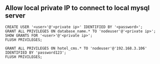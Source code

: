 ## Allow local private IP to connect to local mysql server

```mysql
CREATE USER '<user>'@'<private ip>' IDENTIFIED BY '<password>';
GRANT ALL PRIVILEGES ON database_name.* TO 'nodeuser'@'<private ip>';
SHOW GRANTS FOR '<user>'@'<private ip>';
FLUSH PRIVILEGES;
```

```mysql
GRANT ALL PRIVILEGES ON hotel_cms.* TO 'nodeuser'@'192.168.3.106' IDENTIFIED BY 'password123';
FLUSH PRIVILEGES;
```